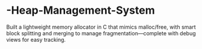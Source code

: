 # -Heap-Management-System
Built a lightweight memory allocator in C that mimics malloc/free, with smart block splitting and merging to manage fragmentation—complete with debug views for easy tracking.
